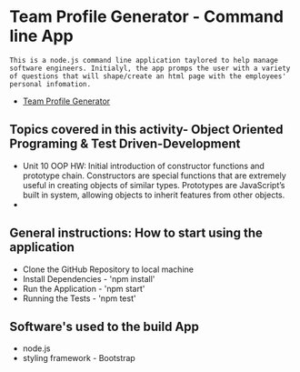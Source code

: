 # Team Profile Generator - Command line App 
    This is a node.js command line application taylored to help manage software engineers. Initialyl, the app promps the user with a variety of questions that will shape/create an html page with the employees' personal infomation.
+ [Team Profile Generator](https://github.com/adoming8/Unit10_TemplateEngine.git "Team Profile Generator") 


## Topics covered in this activity- Object Oriented Programing & Test Driven-Development

+ Unit 10 OOP HW: Initial introduction of constructor functions and prototype chain.  Constructors are special functions that are extremely useful in creating objects of similar types. Prototypes are JavaScript’s built in system, allowing objects to inherit features from other objects.
+ 
    

## General instructions: How to start using the application
+ Clone the GitHub Repository to local machine
+ Install Dependencies - 'npm install'
+ Run the Application - 'npm start'
+ Running the Tests - 'npm test'

## Software's used to the build App
+ node.js
+ styling framework - Bootstrap

